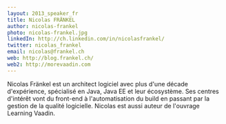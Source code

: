 ```yaml
---
layout: 2013_speaker_fr
title: Nicolas FRÄNKEL
author: nicolas-frankel
photo: nicolas-frankel.jpg
linkedIn: http://ch.linkedin.com/in/nicolasfrankel/
twitter: nicolas_frankel
email: nicolas@frankel.ch
web: http://blog.frankel.ch/
web2: http://morevaadin.com
---
```


Nicolas Fränkel est un architect logiciel avec plus d'une décade d'expérience, spécialisé en Java, Java EE et leur écosystème. Ses centres d'intérêt vont du front-end à l'automatisation du build en passant par la gestion de la qualité logicielle. Nicolas est aussi auteur de l'ouvrage Learning Vaadin.